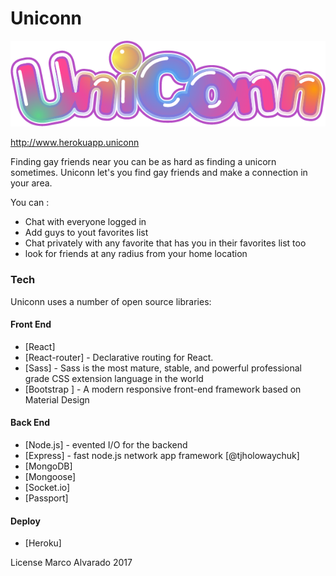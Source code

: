 # Uniconn

![Image of Logo](public/images/uniconn.png)

http://www.herokuapp.uniconn

Finding gay friends near you can be as hard as finding a unicorn sometimes.  Uniconn let's you find gay friends and make a connection in your area.

You can :
  - Chat with everyone logged in
  - Add guys to yout favorites list
  - Chat privately with any favorite that has you in their favorites list too
  - look for friends at any radius from your home location
  

### Tech

Uniconn uses a number of open source libraries:
#### Front End
* [React] 
* [React-router] - Declarative routing for React.
* [Sass] - Sass is the most mature, stable, and powerful professional grade CSS extension language in the world
* [Bootstrap ] - A modern responsive front-end framework based on Material Design

#### Back End
* [Node.js] - evented I/O for the backend
* [Express] - fast node.js network app framework [@tjholowaychuk]
* [MongoDB] 
* [Mongoose]
* [Socket.io]
* [Passport]

#### Deploy
* [Heroku]


License
Marco Alvarado 2017
